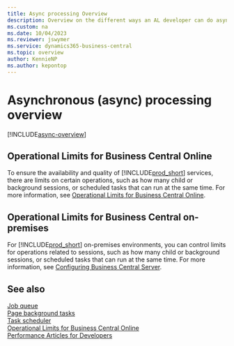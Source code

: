 ```yaml
---
title: Async processing Overview
description: Overview on the different ways an AL developer can do asynchronous (async) processing.
ms.custom: na
ms.date: 10/04/2023
ms.reviewer: jswymer
ms.service: dynamics365-business-central
ms.topic: overview
author: KennieNP
ms.author: kepontop
---
```


# Asynchronous (async) processing overview

[!INCLUDE[async-overview](../includes/include-async-overview.md)]

## Operational Limits for Business Central Online  

To ensure the availability and quality of [!INCLUDE[prod_short](includes/prod_short.md)] services, there are limits on certain operations, such as how many child or background sessions, or scheduled tasks that can run at the same time. For more information, see [Operational Limits for Business Central Online](../administration/operational-limits-online.md).

## Operational Limits for Business Central on-premises  

For [!INCLUDE[prod_short](includes/prod_short.md)] on-premises environments, you can control limits for operations related to sessions, such as how many child or background sessions, or scheduled tasks that can run at the same time. For more information, see [Configuring Business Central Server](../administration/configure-server-instance.md).


## See also

[Job queue](devenv-job-queue.md)   
[Page background tasks](devenv-page-background-tasks.md)  
[Task scheduler](devenv-task-scheduler.md)  
[Operational Limits for Business Central Online](../administration/operational-limits-online.md)  
[Performance Articles for Developers](../performance/performance-developer.md)   